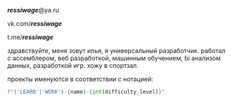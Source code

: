 ***ressiwage***@ya.ru

vk.com/***ressiwage***

t.me/***ressiwage***

здравствуйте, меня зовут илья, я универсальный разработчик.
работал с ассемблером, веб разработкой, машинным обучением, bi анализом данных, разработкой игр.
хожу в спортзал.

проекты именуются в соответствии с нотацией: 
```python
f"{'LEARN'|'WORK'}-{name}-{int(difficulty_level)}"
```
